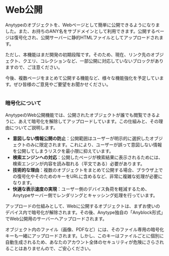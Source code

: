 # Web公開

Anytypeのオブジェクトを、Webページとして簡単に公開できるようになりました。また、お持ちのANY名をサブドメインとして利用できます。公開するページは復号化され、公開サーバーに静的HTMLファイルとしてアップロードされます。

ただし、本機能はまだ開発の初期段階です。そのため、現在、リンク先のオブジェクト、クエリ、コレクションなど、一部公開に対応していないブロックがありますので、ご注意ください。

今後、複数ページをまとめて公開する機能など、様々な機能強化を予定しています。ぜひ皆様のご意見やご要望をお聞かせください。

<figure><img src=".gitbook/assets/webpublishing_2x (new).png" alt=""><figcaption></figcaption></figure>

### 暗号化について

AnytypeのWeb公開機能では、公開されたオブジェクトが誰でも閲覧できるように、あえて暗号化を解除してアップロードしています。この仕組みと、その理由についてご説明します。

* **意図しない情報公開の防止**：公開範囲はユーザーが明示的に選択したオブジェクトのみに限定されます。これにより、ユーザーが誤って意図しない情報を公開してしまうリスクを最小限に抑えています。
* **検索エンジンへの対応**：公開したページが検索結果に表示されるためには、検索エンジンが内容を読み取れる（平文である）必要があります。
* **技術的な理由**：複数のオブジェクトをまとめて公開する場合、ブラウザ上での復号化やそのためのキーをURLに含めるなど、非常に複雑な処理が必要になります。
* **快適な表示速度の実現**：ユーザー側のデバイス負荷を軽減するため、Anytypeサーバー側でレンダリングとキャッシング処理を行っています。

アップロードの仕組みとして、Webに公開するオブジェクトは、まずお使いのデバイス内で暗号化が解除されます。その後、Anytype独自の「Anyblock形式」でWeb公開用のサーバーへアップロードされます。

オブジェクト内のファイル（画像、PDFなど）には、そのファイル専用の暗号化キーも一緒にアップロードされます。しかし、このキーはファイルごとに個別に自動生成されるため、あなたのアカウント全体のセキュリティが危険にさらされることはありませんので、ご安心ください。
